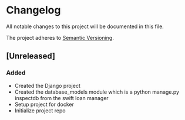 <!-- Guide -->
<!-- https://keepachangelog.com/en/1.0.0/ -->

# Changelog

All notable changes to this project will be documented in this file.

The project adheres to [Semantic Versioning](https://semver.org/spec/v2.0.0.html).

## [Unreleased]

### Added

-   Created the Django project
-   Created the database_models module which is a python manage.py inspectdb from the swift loan manager
-   Setup project for docker
-   Initialize project repo
